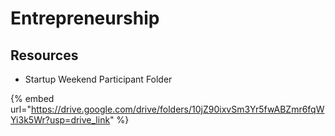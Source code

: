 # Entrepreneurship

## Resources

* Startup Weekend Participant Folder

{% embed url="https://drive.google.com/drive/folders/10jZ90ixvSm3Yr5fwABZmr6fqWYi3k5Wr?usp=drive_link" %}
